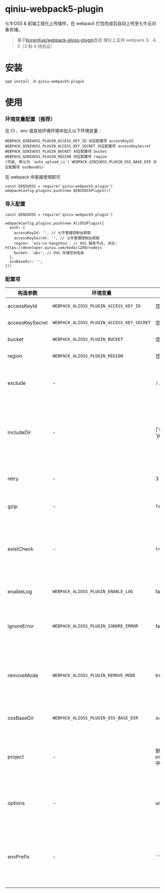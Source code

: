 # qiniu-webpack5-plugin
七牛OSS & 前端工程化上传插件，在 webpack 打包完成后自动上传至七牛云对象存储。
> 基于[borenXue/webpack-alioss-plugin](https://github.com/borenXue/webpack-alioss-plugin)改造
理论上支持 webpack 3、4、5（3 和 4 待验证）

# 安装
```
npm install -D qiniu-webpack5-plugin
```

# 使用
### 环境变量配置（推荐）
在 CI 、env 或其他环境环境中加入以下环境变量：
```
WEBPACK_QINIUOSS_PLUGIN_ACCESS_KEY_ID 对应配置项 accessKeyId
WEBPACK_QINIUOSS_PLUGIN_ACCESS_KEY_SECRET 对应配置项 accessKeySecret
WEBPACK_QINIUOSS_PLUGIN_BUCKET 对应配置项 bucket
WEBPACK_QINIUOSS_PLUGIN_REGION 对应配置项 region
(可选, 默认为 'auto_upload_ci') WEBPACK_QINIUOSS_PLUGIN_OSS_BASE_DIR 对应配置项 ossBaseDir
```
在 webpack 中直接使用即可
```
const QINIUOSS = require('qiniu-webpack5-plugin')
webpackConfig.plugins.push(new QINIUOSSPlugin())
```
### 导入配置
```
const QINIUOSS = require('qiniu-webpack5-plugin')

webpackConfig.plugins.push(new AliOSSPlugin({
  auth: {
    accessKeyId: '', // 七牛管理控制台获取
    accessKeySecret: '', // 七牛管理控制台获取
    region: 'oss-cn-hangzhou', // OSS 服务节点, 详见：https://developer.qiniu.com/kodo/1289/nodejs
    bucket: 'abc', // OSS 存储空间名称
  },
  ossBaseDir: '',
}))
```

### 配置项
构造参数 | 环境变量 | 默认值 | 说明 |
---  | --- | --- | --- |
accessKeyId | `WEBPACK_ALIOSS_PLUGIN_ACCESS_KEY_ID` | 空 | OSS 访问 key |
accessKeySecret | `WEBPACK_ALIOSS_PLUGIN_ACCESS_KEY_SECRET` | 空 | OSS 访问 secret |
bucket | `WEBPACK_ALIOSS_PLUGIN_BUCKET` | 空 | OSS 存储空间 |
region | `WEBPACK_ALIOSS_PLUGIN_REGION` | 空 | OSS 服务节点 |
exclude | - | `/.*\.html$/` | 即匹配该正则的文件名 不会被上传到 OSS |
includeDir | - | ['static', 'public/css'] | 可上传的文件夹，当配置此项后，只有目标文件夹内的文件才会被上传。 |
retry | - | 3 | 上传失败后重试次数, 0 代表不重试 |
gzip | - | `false` | 是否在上传前进行 gzip 压缩 |
existCheck | - | `true` | 上传前是否先检测已存在(已存在则不重复上传, 不存在才进行上传) |
enableLog | `WEBPACK_ALIOSS_PLUGIN_ENABLE_LOG` | false | 是否输出详细的日志信息 |
ignoreError | `WEBPACK_ALIOSS_PLUGIN_IGNORE_ERROR` | false | 上传过程中出现错误是否继续 webpack 构建 |
removeMode | `WEBPACK_ALIOSS_PLUGIN_REMOVE_MODE` | true | 生成的文件自动上传至 OSS 后, 是否删除本地的对应文件 |
ossBaseDir | `WEBPACK_ALIOSS_PLUGIN_OSS_BASE_DIR` | `auto_upload_ci` | OSS 中存放上传文件的一级目录名 |
project | - | 默认会自动读取 `package.json` 中的 `name` | OSS 中存放上传文件的二级目录, 一般为项目名 |
options | - | undefined | 对象类型. [可用于设置文件的请求头、超时时间等](https://github.com/ali-sdk/ali-oss#putname-file-options) |
envPrefix | - | `''` | 字符串类型. 环境变量key的前缀(针对所有相关的环境变量) |